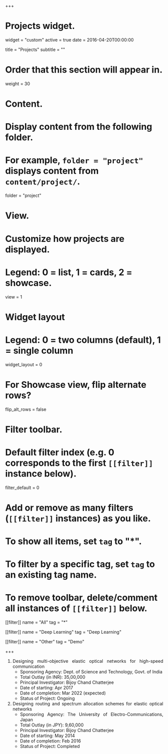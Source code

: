 +++
# Projects widget.
widget = "custom"
active = true
date = 2016-04-20T00:00:00

title = "Projects"
subtitle = ""

# Order that this section will appear in.
weight = 30

# Content.
# Display content from the following folder.
# For example, `folder = "project"` displays content from `content/project/`.
folder = "project"

# View.
# Customize how projects are displayed.
# Legend: 0 = list, 1 = cards, 2 = showcase.
view = 1

# Widget layout
# Legend: 0 = two columns (default), 1 = single column
widget_layout = 0

# For Showcase view, flip alternate rows?
flip_alt_rows = false

# Filter toolbar.

# Default filter index (e.g. 0 corresponds to the first `[[filter]]` instance below).
filter_default = 0

# Add or remove as many filters (`[[filter]]` instances) as you like.
# To show all items, set `tag` to "*".
# To filter by a specific tag, set `tag` to an existing tag name.
# To remove toolbar, delete/comment all instances of `[[filter]]` below.
[[filter]]
  name = "All"
  tag = "*"

[[filter]]
  name = "Deep Learning"
  tag = "Deep Learning"

[[filter]]
  name = "Other"
  tag = "Demo"

+++

<div align="justify">
      <ol>
        <li>Designing multi-objective elastic optical networks for high-speed communication
          <ul>
            <li>Sponsoring Agency: Dept. of Science and Technology, Govt. of India</li>
            <li>Total Outlay (in INR): 35,00,000</li>
            <li>Principal Investigator: Bijoy Chand Chatterjee</li>
            <li>Date of starting: Apr 2017</li>
            <li>Date of completion: Mar 2022 (expected)</li>
            <li>Status of Project: Ongoing</li>
            </ul>
        </li>
        <li>Designing routing and spectrum allocation schemes for elastic optical networks
          <ul>
            <li>Sponsoring Agency: The University of Electro-Communications,  Japan </li>
            <li>Total Outlay (in JPY): 9,60,000 </li>
            <li>Principal Investigator: Bijoy Chand Chatterjee </li>
            <li>Date of starting: May 2014 </li>
            <li>Date of completion: Feb 2016 </li>
            <li>Status of Project: Completed</li>
          </ul>
        </li>
        </ol>
</div>
